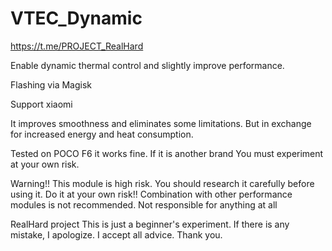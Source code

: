 # VTEC_Dynamic


https://t.me/PROJECT_RealHard


Enable dynamic thermal control and slightly improve performance.



Flashing via Magisk



Support xiaomi

It improves smoothness and eliminates some limitations.  But in exchange for increased energy and heat consumption.


Tested on POCO F6 it works fine.  If it is another brand  You must experiment at your own risk.


Warning!! This module is high risk. You should research it carefully before using it. Do it at your own risk!!  Combination with other performance modules is not recommended.  Not responsible for anything at all

RealHard project This is just a beginner's experiment. If there is any mistake, I apologize. I accept all advice. Thank you.

